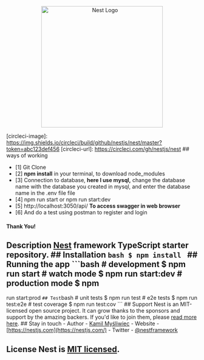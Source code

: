 <p align="center">
    <a href="http://nestjs.com/" target="blank"><img src="https://nestjs.com/img/logo_text.svg" width="320" alt="Nest Logo" /></a>
</p>

[circleci-image]: https://img.shields.io/circleci/build/github/nestjs/nest/master?token=abc123def456 [circleci-url]: https://circleci.com/gh/nestjs/nest ## ways of working
<ul>
    <li>[1] Git Clone </li>
    <li>[2] <b>npm install</b> in your terminal, to download node_modules </li>
    <li>[3] Connection to database, <b>here I use mysql,</b> change the database name with the database you created in mysql, and enter the database name in the .env file file </li>
    <li>[4] npm run start or npm run start:dev </li>
    <li>[5] http://localhost:3050/api/ <b>To access swagger in web browser</b> </li>
    <li>[6] And do a test using postman to register and login </li>
</ul>

<h4>Thank You!</h4>


## Description [Nest](https://github.com/nestjs/nest) framework TypeScript starter repository. ## Installation ```bash $ npm install ``` ## Running the app ```bash # development $ npm run start # watch mode $ npm run start:dev # production mode $ npm
run start:prod ``` ## Test ```bash # unit tests $ npm run test # e2e tests $ npm run test:e2e # test coverage $ npm run test:cov ``` ## Support Nest is an MIT-licensed open source project. It can grow thanks to the sponsors and support by the amazing
backers. If you'd like to join them, please [read more here](https://docs.nestjs.com/support). ## Stay in touch - Author - [Kamil Myśliwiec](https://kamilmysliwiec.com) - Website - [https://nestjs.com](https://nestjs.com/) - Twitter - [@nestframework](https://twitter.com/nestframework)
## License Nest is [MIT licensed](LICENSE).